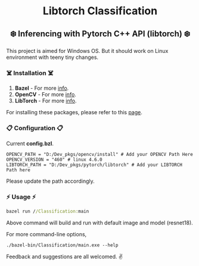 # <div align="center"> Libtorch Classification </div>

## <div align="center">  :snowflake: Inferencing with Pytorch C++ API (libtorch) :snowflake: </div>

This project is aimed for Windows OS. But it should work on Linux environment with teeny tiny changes.

### :skull_and_crossbones: Installation :skull_and_crossbones:

1. **Bazel**        - For more [info](https://docs.opencv.org/4.x/df/d65/tutorial_table_of_content_introduction.html).
2. **OpenCV**       - For more [info](https://bazel.build/install).
3. **LibTorch**     - For more [info](https://pytorch.org/cppdocs/installing.html).

For installing these packages, please refer to this [page](https://github.com/ArkarPhyo1310/DevEnv4Windows).

### :clipboard: Configuration :clipboard:

Current **config.bzl**.

```
OPENCV_PATH = "D:/Dev_pkgs/opencv/install" # Add your OPENCV Path Here
OPENCV_VERSION = "460" # linux 4.6.0
LIBTORCH_PATH = "D:/Dev_pkgs/pytorch/libtorch" # Add your LIBTORCH Path here
```
Please update the path accordingly.

### :zap: Usage :zap:

```cmd
bazel run //Classification:main 
```

Above command will build and run with default image and model (resnet18).

For more command-line options, 

```
./bazel-bin/Classification/main.exe --help
```

Feedback and suggestions are all welcomed. :v: